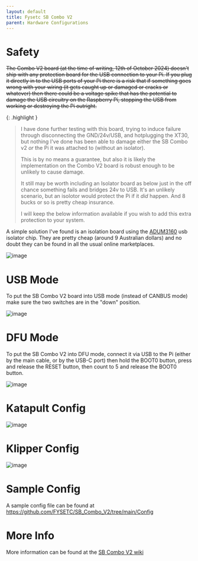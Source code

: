 ```yaml
---
layout: default 
title: Fysetc SB Combo V2
parent: Hardware Configurations
---
```


# Safety

~~The Combo V2 board (at the time of writing, 12th of October 2024) doesn't ship with any protection board for the USB connection to your Pi. If you plug it directly in to the USB ports of your Pi there is a risk that 
if something goes wrong with your wiring (it gets caught up or damaged or cracks or whatever) then there could be a voltage spike that has the potential to damage the USB circuitry on the Raspberry Pi, stopping the 
USB from working or destroying the Pi outright.~~

{: .highlight }
>I have done further testing with this board, trying to induce failure through disconnecting the GND/24v/USB, and hotplugging the XT30, but nothing I've done has been able to damage either the SB Combo v2 *or* the Pi it was attached to (without an isolator).
>
>This is by no means a guarantee, but also it is likely the implementation on the Combo V2 board is robust enough to be unlikely to cause damage.
>
>It still may be worth including an Isolator board as below just in the off chance something fails and bridges 24v to USB. It's an unlikely scenario, but an isolotor would protect the Pi if it *did* happen. And 8 bucks or so is pretty cheap insurance.
>
>I will keep the below information available if you wish to add this extra protection to your system.


A simple solution I've found is an isolation board using the [ADUM3160](https://www.aliexpress.com/w/wholesale-ADUM3160.html) usb isolator chip. They are pretty cheap (around 9 Australian dollars) and no doubt they
can be found in all the usual online marketplaces.

![image](https://github.com/user-attachments/assets/a7699202-c086-445f-bf38-3eba58d2868e)


# USB Mode

To put the SB Combo V2 board into USB mode (instead of CANBUS mode) make sure the two switches are in the "down" position.

![image](https://github.com/user-attachments/assets/a5be3ceb-fa40-41a5-a245-058a7c04f866)



# DFU Mode

To put the SB Combo V2 into DFU mode, connect it via USB to the Pi (either by the main cable, or by the USB-C port) then hold the BOOT0 button, press and release the RESET button, then count to 5 and release the BOOT0 button.

![image](https://github.com/user-attachments/assets/922c0f4f-9b4a-44d5-b636-77b9678f62f1)



# Katapult Config

![image](https://github.com/user-attachments/assets/1b74e630-9896-4240-b50e-49419b0b0982)



# Klipper Config

![image](https://github.com/user-attachments/assets/07166d06-09c7-46aa-8448-3f5f27e415df)


# Sample Config

A sample config file can be found at https://github.com/FYSETC/SB_Combo_V2/tree/main/Config

# More Info

More information can be found at the [SB Combo V2 wiki](https://wiki.fysetc.com/SB_Combo_V2/)
